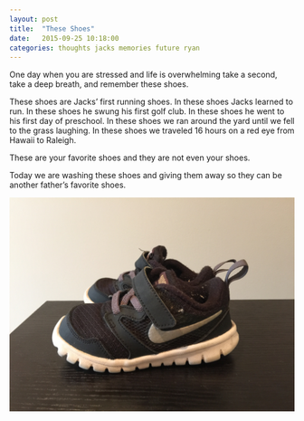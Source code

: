 ```yaml
---
layout: post
title:  "These Shoes"
date:   2015-09-25 10:18:00
categories: thoughts jacks memories future ryan
---
```


One day when you are stressed and life is overwhelming take a second, take a deep breath, and remember these shoes. 

These shoes are Jacks’ first running shoes.  In these shoes Jacks learned to run. In these shoes he swung his first golf club. In these shoes he went to his first day of preschool. In these shoes we ran around the yard until we fell to the grass laughing. In these shoes we traveled 16 hours on a red eye from Hawaii to Raleigh. 

These are your favorite shoes and they are not even your shoes. 

Today we are washing these shoes and giving them away so they can be another father’s favorite shoes. 

![these shoes!](/assets/images/shoes.png)